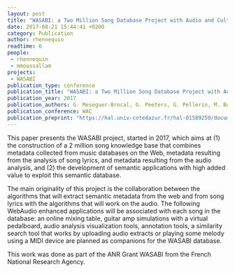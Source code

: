 ```yaml
---
layout: post
title: "WASABI: a Two Million Song Database Project with Audio and Cultural Metadata plus WebAudio enhanced Client Applications"
date: 2017-08-21 15:44:41 +0200
category: Publication
author: rhennequin
readtime: 6
people:
 - rhennequin
 - mmoussallam
projects:
 - WASABI
publication_type: conference
publication_title: "WASABI: a Two Million Song Database Project with Audio and Cultural Metadata plus WebAudio enhanced Client Applications"
publication_year: 2017
publication_authors: G. Meseguer-Brocal, G. Peeters, G. Pellerin, M. Buffa, E. Cabrio, C. Faron Zucker, A. Giboin, I. Mirbel, R. Hennequin, M. Moussallam, F. Piccoli, T. Fillon
publication_conference: WAC
publication_preprint: "https://hal.univ-cotedazur.fr/hal-01589250/document"
---
```


This paper presents the WASABI project, started in 2017, which aims at (1) the construction of a 2 million song knowledge base that combines metadata collected from music databases on the Web, metadata resulting from the analysis of song lyrics, and metadata resulting from the audio analysis, and (2) the development of semantic applications with high added value to exploit this semantic database.

The main originality of this project is the collaboration between the algorithms that will extract semantic metadata from the web and from song lyrics with the algorithms that will work on the audio. The following WebAudio enhanced applications will be associated with each song in the database: an online mixing table, guitar amp simulations with a virtual pedalboard, audio analysis visualization tools, annotation tools, a similarity search tool that works by uploading audio extracts or playing some melody using a MIDI device are planned as companions for the WASABI database.

This work was done as part of the ANR Grant WASABI from the French National Research Agency.